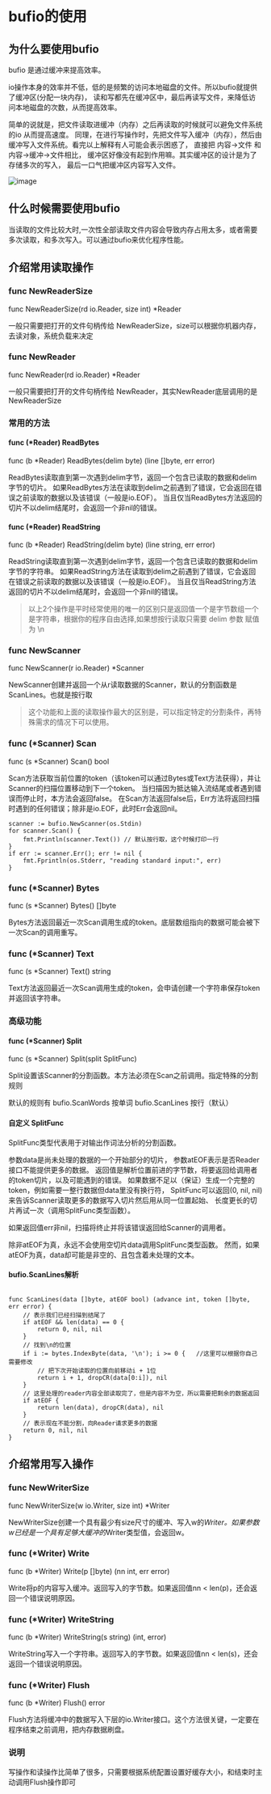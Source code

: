 # bufio的使用

## 为什么要使用bufio


bufio 是通过缓冲来提高效率。

io操作本身的效率并不低，低的是频繁的访问本地磁盘的文件。所以bufio就提供了缓冲区(分配一块内存)，
读和写都先在缓冲区中，最后再读写文件，来降低访问本地磁盘的次数，从而提高效率。

简单的说就是，把文件读取进缓冲（内存）之后再读取的时候就可以避免文件系统的io 从而提高速度。
同理，在进行写操作时，先把文件写入缓冲（内存），然后由缓冲写入文件系统。看完以上解释有人可能会表示困惑了，
直接把 内容->文件 和 内容->缓冲->文件相比， 缓冲区好像没有起到作用嘛。其实缓冲区的设计是为了存储多次的写入，
最后一口气把缓冲区内容写入文件。


![image](https://csdn.52wike.com/wike_blog/2022-01-14/ec9a5b2f-00d3-4bc8-a72d-ac8f153fc5c6.png)


## 什么时候需要使用bufio

当读取的文件比较大时,一次性全部读取文件内容会导致内存占用太多，或者需要多次读取，和多次写入。可以通过bufio来优化程序性能。


## 介绍常用读取操作

### func NewReaderSize

func NewReaderSize(rd io.Reader, size int) *Reader

一般只需要把打开的文件句柄传给 NewReaderSize，size可以根据你机器内存，去读对象，系统负载来决定

### func NewReader

func NewReader(rd io.Reader) *Reader

一般只需要把打开的文件句柄传给 NewReader，其实NewReader底层调用的是NewReaderSize

### 常用的方法

#### func (*Reader) ReadBytes

func (b *Reader) ReadBytes(delim byte) (line []byte, err error)


ReadBytes读取直到第一次遇到delim字节，返回一个包含已读取的数据和delim字节的切片。
如果ReadBytes方法在读取到delim之前遇到了错误，它会返回在错误之前读取的数据以及该错误（一般是io.EOF）。
当且仅当ReadBytes方法返回的切片不以delim结尾时，会返回一个非nil的错误。


#### func (*Reader) ReadString

func (b *Reader) ReadString(delim byte) (line string, err error)

ReadString读取直到第一次遇到delim字节，返回一个包含已读取的数据和delim字节的字符串。
如果ReadString方法在读取到delim之前遇到了错误，它会返回在错误之前读取的数据以及该错误（一般是io.EOF）。
当且仅当ReadString方法返回的切片不以delim结尾时，会返回一个非nil的错误。



>  以上2个操作是平时经常使用的唯一的区别只是返回值一个是字节数组一个是字符串，根据你的程序自由选择,如果想按行读取只需要 delim 参数 赋值为 \n


### func NewScanner

func NewScanner(r io.Reader) *Scanner

NewScanner创建并返回一个从r读取数据的Scanner，默认的分割函数是ScanLines。也就是按行取

> 这个功能和上面的读取操作最大的区别是，可以指定特定的分割条件，再特殊需求的情况下可以使用。


### func (*Scanner) Scan

func (s *Scanner) Scan() bool

Scan方法获取当前位置的token（该token可以通过Bytes或Text方法获得），并让Scanner的扫描位置移动到下一个token。
当扫描因为抵达输入流结尾或者遇到错误而停止时，本方法会返回false。
在Scan方法返回false后，Err方法将返回扫描时遇到的任何错误；除非是io.EOF，此时Err会返回nil。

```
scanner := bufio.NewScanner(os.Stdin)
for scanner.Scan() {
    fmt.Println(scanner.Text()) // 默认按行取，这个时候打印一行
}
if err := scanner.Err(); err != nil {
    fmt.Fprintln(os.Stderr, "reading standard input:", err)
}
```

### func (*Scanner) Bytes

func (s *Scanner) Bytes() []byte

Bytes方法返回最近一次Scan调用生成的token。底层数组指向的数据可能会被下一次Scan的调用重写。

### func (*Scanner) Text

func (s *Scanner) Text() string

Text方法返回最近一次Scan调用生成的token，会申请创建一个字符串保存token并返回该字符串。

### 高级功能

####  func (*Scanner) Split

func (s *Scanner) Split(split SplitFunc)

Split设置该Scanner的分割函数。本方法必须在Scan之前调用。指定特殊的分割规则

默认的规则有 bufio.ScanWords 按单词 bufio.ScanLines 按行（默认）

#### 自定义 SplitFunc

SplitFunc类型代表用于对输出作词法分析的分割函数。

参数data是尚未处理的数据的一个开始部分的切片，
参数atEOF表示是否Reader接口不能提供更多的数据。
返回值是解析位置前进的字节数，将要返回给调用者的token切片，以及可能遇到的错误。
如果数据不足以（保证）生成一个完整的token，例如需要一整行数据但data里没有换行符，
SplitFunc可以返回(0, nil, nil)来告诉Scanner读取更多的数据写入切片然后用从同一位置起始、
长度更长的切片再试一次（调用SplitFunc类型函数）。

如果返回值err非nil，扫描将终止并将该错误返回给Scanner的调用者。

除非atEOF为真，永远不会使用空切片data调用SplitFunc类型函数。
然而，如果atEOF为真，data却可能是非空的、且包含着未处理的文本。


#### bufio.ScanLines解析

```

func ScanLines(data []byte, atEOF bool) (advance int, token []byte, err error) {
    // 表示我们已经扫描到结尾了
    if atEOF && len(data) == 0 {
        return 0, nil, nil
    }
    // 找到\n的位置
    if i := bytes.IndexByte(data, '\n'); i >= 0 {   //这里可以根据你自己需要修改
        // 把下次开始读取的位置向前移动i + 1位
        return i + 1, dropCR(data[0:i]), nil
    }
    // 这里处理的reader内容全部读取完了，但是内容不为空，所以需要把剩余的数据返回
    if atEOF {
        return len(data), dropCR(data), nil
    }
    // 表示现在不能分割，向Reader请求更多的数据
    return 0, nil, nil
}
````
## 介绍常用写入操作


### func NewWriterSize

func NewWriterSize(w io.Writer, size int) *Writer

NewWriterSize创建一个具有最少有size尺寸的缓冲、写入w的*Writer。如果参数w已经是一个具有足够大缓冲的*Writer类型值，会返回w。

### func (*Writer) Write

func (b *Writer) Write(p []byte) (nn int, err error)

Write将p的内容写入缓冲。返回写入的字节数。如果返回值nn < len(p)，还会返回一个错误说明原因。

### func (*Writer) WriteString

func (b *Writer) WriteString(s string) (int, error)

WriteString写入一个字符串。返回写入的字节数。如果返回值nn < len(s)，还会返回一个错误说明原因。

### func (*Writer) Flush

func (b *Writer) Flush() error

Flush方法将缓冲中的数据写入下层的io.Writer接口。这个方法很关键，一定要在程序结束之前调用，把内存数据刷盘。

### 说明

写操作和读操作比简单了很多，只需要根据系统配置设置好缓存大小，和结束时主动调用Flush操作即可